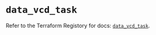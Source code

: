 # `data_vcd_task`

Refer to the Terraform Registory for docs: [`data_vcd_task`](https://registry.terraform.io/providers/vmware/vcd/3.10.0/docs/data-sources/task).
